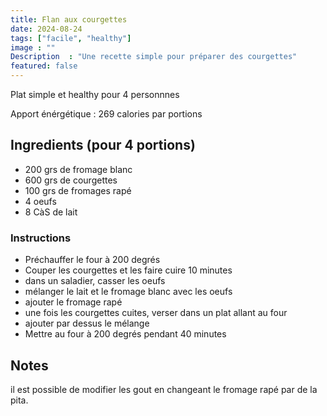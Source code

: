 ```yaml
---
title: Flan aux courgettes
date: 2024-08-24
tags: ["facile", "healthy"]
image : ""
Description  : "Une recette simple pour préparer des courgettes"
featured: false
---
```

Plat simple et healthy pour 4 personnnes

Apport énérgétique : 269 calories par portions

## Ingredients (pour 4 portions)

- 200 grs de fromage blanc
- 600 grs de courgettes
- 100 grs de fromages rapé
- 4 oeufs
- 8 CàS de lait

### Instructions

- Préchauffer le four à 200 degrés
- Couper les courgettes et les faire cuire 10 minutes 
- dans un saladier, casser les oeufs 
- mélanger le lait et le fromage blanc avec les oeufs
- ajouter le fromage rapé
- une fois les courgettes cuites, verser dans un plat allant au four
- ajouter par dessus le mélange
- Mettre au four à 200 degrés pendant 40 minutes

## Notes

il est possible de modifier les gout en changeant le fromage rapé par de la pita. 

